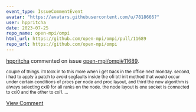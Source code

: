 ```yaml
---
event_type: IssueCommentEvent
avatar: "https://avatars.githubusercontent.com/u/7818666?"
user: hppritcha
date: 2023-07-25
repo_name: open-mpi/ompi
html_url: https://github.com/open-mpi/ompi/pull/11689
repo_url: https://github.com/open-mpi/ompi
---
```


<a href='https://github.com/hppritcha' target='_blank'>hppritcha</a> commented on issue <a href='https://github.com/open-mpi/ompi/pull/11689' target='_blank'>open-mpi/ompi#11689</a>.

<small>couple of things.  i'll look in to this more when i get back in the office next monday.  second, i had to apply a patch to avoid segfaults inside the ofi btl init method that would occur under certain conditions of procs per node and proc layout, and third the new algorithm is always selecting cxi0 for all ranks on the node.  the node layout is one socket is connected to cxi0 and the other to cxi1. ...</small>

<a href='https://github.com/open-mpi/ompi/pull/11689' target='_blank'>View Comment</a>